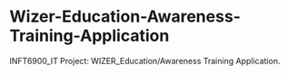 # Wizer-Education-Awareness-Training-Application
INFT6900_IT Project: WIZER_Education/Awareness Training Application.
